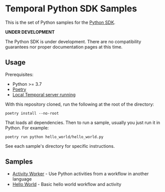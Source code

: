 # Temporal Python SDK Samples

This is the set of Python samples for the [Python SDK](https://github.com/temporalio/sdk-python).

**UNDER DEVELOPMENT**

The Python SDK is under development. There are no compatibility guarantees nor proper documentation pages at this time.

## Usage

Prerequisites:

* Python >= 3.7
* [Poetry](https://python-poetry.org)
* [Local Temporal server running](https://docs.temporal.io/clusters/quick-install/)

With this repository cloned, run the following at the root of the directory:

    poetry install --no-root

That loads all dependencies. Then to run a sample, usually you just run it in Python. For example:

    poetry run python hello_world/hello_world.py

See each sample's directory for specific instructions.

## Samples

* [Activity Worker](activity_worker) - Use Python activities from a workflow in another language
* [Hello World](hello_world) - Basic hello world workflow and activity
